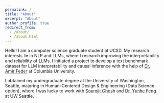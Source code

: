 ```yaml
---
permalink: /
title: "About"
excerpt: "About"
author_profile: true
redirect_from: 
  - /about/
  - /about.html
---
```


Hello! I am a computer science graduate student at UCSD. My research interests lie in NLP and LLMs, where I research improving the interpretability and reliability of LLMs. I initiated a project to develop a text benchmark dataset for LLM interpretability and causal inference with the help of <a href = "https://www.amirfeder.com/">Dr. Amir Feder</a> at Columbia University.

I obtained my undergraduate degree at the University of Washington, Seattle, majoring in Human-Centered Design & Engineering (Data Science option), where I was lucky to work with <a href = "https://sourojitghosh.github.io/">Sourojit Ghosh</a> and <a href = "https://yunhefeng.me/">Dr. Yunhe Feng</a> at UW Seattle.
